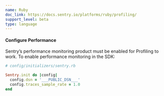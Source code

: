 ```yaml
---
name: Ruby
doc_link: https://docs.sentry.io/platforms/ruby/profiling/
support_level: beta
type: language
---
```


#### Configure Performance

Sentry’s performance monitoring product must be enabled for Profiling to work. To enable performance monitoring in the SDK:

```ruby
# config/initializers/sentry.rb

Sentry.init do |config|
  config.dsn = '___PUBLIC_DSN___'
  config.traces_sample_rate = 1.0
end
```
